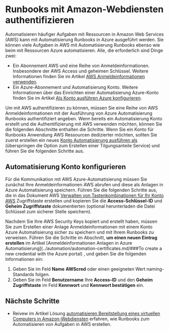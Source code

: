 <properties
   pageTitle="Konfigurieren der Authentifizierung mit Amazon-Webdiensten | Microsoft Azure"
   description="Dieser Artikel beschreibt das Erstellen und Überprüfen einer AWS Anmeldeinformationen für Runbooks in Azure Automatisierung AWS Ressourcen verwalten."
   services="automation"
   documentationCenter=""
   authors="mgoedtel"
   manager="jwhit"
   editor="tysonn"
   keywords="AWS Authentifizierung Aws konfigurieren"/>
<tags
   ms.service="automation"
   ms.workload="tbd"
   ms.tgt_pltfrm="na"
   ms.devlang="na"
   ms.topic="get-started-article"
   ms.date="09/12/2016"
   ms.author="magoedte"/>

# <a name="authenticate-runbooks-with-amazon-web-services"></a>Runbooks mit Amazon-Webdiensten authentifizieren
Automatisieren häufiger Aufgaben mit Ressourcen in Amazon Web Services (AWS) kann mit Automatisierung Runbooks in Azure ausgeführt werden.  Sie können viele Aufgaben in AWS mit Automatisierung Runbooks ebenso wie beim mit Ressourcen Azure automatisieren.  Alle, die erforderlich sind Dinge zwei:

* Ein Abonnement AWS und eine Reihe von Anmeldeinformationen.  Insbesondere der AWS Access und geheimen Schlüssel.  Weitere Informationen finden Sie im Artikel [AWS Anmeldeinformationen verwenden](http://docs.aws.amazon.com/powershell/latest/userguide/specifying-your-aws-credentials.html).
* Ein Azure-Abonnement und Automatisierung Konto.  Weitere Informationen über das Einrichten einer Automatisierung Azure-Konto finden Sie im Artikel [Als Konto ausführen Azure konfigurieren](../automation/automation-sec-configure-azure-runas-account.md).  

Um mit AWS authentifizieren zu können, müssen Sie eine Reihe von AWS Anmeldeinformationen mit der Ausführung von Azure Automatisierung Runbooks authentifiziert angeben. Wenn bereits ein Automatisierung Konto erstellt und die Authentifizierung mit AWS verwenden möchten, können Sie die folgenden Abschnitte enthalten die Schritte.  Wenn Sie ein Konto für Runbooks Anwendung AWS Ressourcen dedizierter möchten, sollten Sie zuerst erstellen ein neues [Konto Automatisierung ausführen als](../automation/automation-sec-configure-azure-runas-account.md) (überspringen die Option zum Erstellen einer Tilgungsanteile Service) und führen Sie die folgenden Schritte aus.

## <a name="configure-automation-account"></a>Automatisierung Konto konfigurieren
Für die Kommunikation mit AWS Azure-Automatisierung müssen Sie zunächst Ihre Anmeldeinformationen AWS abrufen und diese als Anlagen in Azure Automatisierung speichern.  Führen Sie die folgenden Schritte aus, die in das Dokument AWS [Verwalten von Tastenkombinationen für Ihr Konto AWS](http://docs.aws.amazon.com/general/latest/gr/managing-aws-access-keys.html) Zugriffstaste erstellen und kopieren Sie die **Access-Schlüssel-ID** und **Geheim Zugriffstaste** dokumentierten (optional herunterladen die Datei Schlüssel zum sicherer Stelle speichern).

Nachdem Sie Ihre AWS Security Keys kopiert und erstellt haben, müssen Sie zum Erstellen einer Anlage Anmeldeinformationen mit einem Konto Azure Automatisierung sicher zu speichern und mit Ihrem Runbooks zu verweisen.  Führen Sie die Schritte im Abschnitt, **um einen neuen Eintrag erstellen** im Artikel [Anmeldeinformationen Anlagen in Azure Automatisierung](../automation/automation-certificates.md/###To create a new credential with the Azure portal) , und geben Sie die folgenden Informationen ein:

1. Geben Sie im Feld **Name** **AWScred** oder einen geeigneten Wert naming-Standards folgen.  
2. Geben Sie im Feld **Benutzername** Ihre **Access-ID** und den **Geheim Zugriffstaste** im Feld **Kennwort** und **Kennwort bestätigen** ein.   

## <a name="next-steps"></a>Nächste Schritte

- Reivew im Artikel Lösung [automatisieren Bereitstellung eines virtuellen Computers in Amazon-Webdiensten](../automation/automation-scenario-aws-deployment.md) erfahren, wie Runbooks zum Automatisieren von Aufgaben in AWS erstellen.
